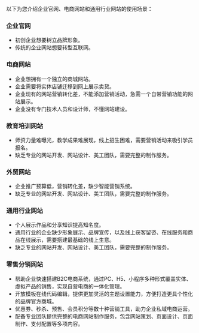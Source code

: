 以下为您介绍企业官网、电商网站和通用行业网站的使用场景：

### 企业官网
- 初创企业想要树立品牌形象。
- 传统的企业网站想要转型互联网。

### 电商网站
- 企业想拥有一个独立的商城网站。
- 企业需要将实体店铺迁移到网上展示卖货。
- 企业现有的网站营销转化差，不能添加营销活动，急需一个自带营销功能的网站展示。
- 企业没有专门技术人员和设计师，不懂网站建设。

### 教育培训网站
- 师资力量难曝光，教学成果难展现，线上招生困难，需要营销活动来吸引学员报名。
- 缺乏专业的网站开发、网站设计、美工团队，需要完整的制作服务。

### 外贸网站
- 企业推广预算低，营销转化差，缺少智能营销系统。
- 缺乏专业的网站开发、网站设计、美工团队，需要完整的制作服务。

### 通用行业网站
- 个人展示作品和分享知识提高知名度。
- 通用行业的企业缺少形象展示、品牌宣传，以及线上获客留咨、在线服务和商品在线展示，需要搭建最基础的线上生意。
- 缺乏专业的网站开发、网站设计、美工团队，需要完整的制作服务。


### 零售分销网站

- 帮助企业快速搭建B2C电商系统，通过PC、H5、小程序多种形式覆盖实体、虚拟产品的销售，实现自营电商的一体化管理。
- 开放模板在线代码编辑，提供更加灵活的主题设置能力，方便打造更具个性化的品牌官方商城。
- 优惠券、秒杀、预售、会员积分等数十种营销工具，助力企业私域电商运营。
- 配备专业团队提供完整的电商网站制作服务，包含网站策划、页面设计、页面制作、支付配置等多项内容。
